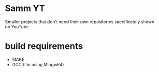 # Samm YT
Smaller projects that don't need their own repositories specificately shown on YouTube

# build requirements
- MAKE
- GCC (I'm using Mingw64)

